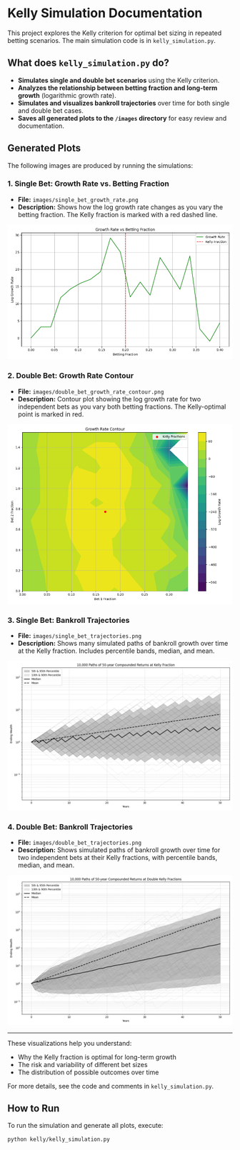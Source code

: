 # Kelly Simulation Documentation

This project explores the Kelly criterion for optimal bet sizing in repeated betting scenarios. The main simulation code is in `kelly_simulation.py`.

## What does `kelly_simulation.py` do?

- **Simulates single and double bet scenarios** using the Kelly criterion.
- **Analyzes the relationship between betting fraction and long-term growth** (logarithmic growth rate).
- **Simulates and visualizes bankroll trajectories** over time for both single and double bet cases.
- **Saves all generated plots to the `/images` directory** for easy review and documentation.

## Generated Plots

The following images are produced by running the simulations:

### 1. Single Bet: Growth Rate vs. Betting Fraction
- **File:** `images/single_bet_growth_rate.png`
- **Description:** Shows how the log growth rate changes as you vary the betting fraction. The Kelly fraction is marked with a red dashed line.

![Single Bet: Growth Rate vs. Betting Fraction](images/single_bet_growth_rate.png)

### 2. Double Bet: Growth Rate Contour
- **File:** `images/double_bet_growth_rate_contour.png`
- **Description:** Contour plot showing the log growth rate for two independent bets as you vary both betting fractions. The Kelly-optimal point is marked in red.

![Double Bet: Growth Rate Contour](images/double_bet_growth_rate_contour.png)

### 3. Single Bet: Bankroll Trajectories
- **File:** `images/single_bet_trajectories.png`
- **Description:** Shows many simulated paths of bankroll growth over time at the Kelly fraction. Includes percentile bands, median, and mean.

![Single Bet: Bankroll Trajectories](images/single_bet_trajectories.png)

### 4. Double Bet: Bankroll Trajectories
- **File:** `images/double_bet_trajectories.png`
- **Description:** Shows simulated paths of bankroll growth over time for two independent bets at their Kelly fractions, with percentile bands, median, and mean.

![Double Bet: Bankroll Trajectories](images/double_bet_trajectories.png)

---

These visualizations help you understand:
- Why the Kelly fraction is optimal for long-term growth
- The risk and variability of different bet sizes
- The distribution of possible outcomes over time

For more details, see the code and comments in `kelly_simulation.py`.

## How to Run

To run the simulation and generate all plots, execute:

```bash
python kelly/kelly_simulation.py
```

